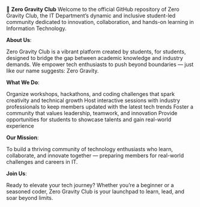 🚀 **Zero Gravity Club**
Welcome to the official GitHub repository of Zero Gravity Club, the IT Department’s dynamic and inclusive student-led community dedicated to innovation, collaboration, and hands-on learning in Information Technology.

**About Us**:

Zero Gravity Club is a vibrant platform created by students, for students, designed to bridge the gap between academic knowledge and industry demands. We empower tech enthusiasts to push beyond boundaries — just like our name suggests: Zero Gravity.

**What We Do**:

Organize workshops, hackathons, and coding challenges that spark creativity and technical growth
Host interactive sessions with industry professionals to keep members updated with the latest tech trends
Foster a community that values leadership, teamwork, and innovation
Provide opportunities for students to showcase talents and gain real-world experience

**Our Mission**:

To build a thriving community of technology enthusiasts who learn, collaborate, and innovate together — preparing members for real-world challenges and careers in IT.

**Join Us**:

Ready to elevate your tech journey? Whether you’re a beginner or a seasoned coder, Zero Gravity Club is your launchpad to learn, lead, and soar beyond limits.

